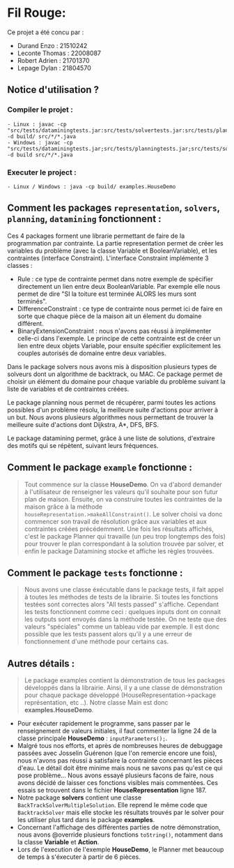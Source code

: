 # Fil Rouge:

Ce projet a été concu par : 
- Durand Enzo : 21510242
- Leconte Thomas : 22008087
- Robert Adrien : 21701370
- Lepage Dylan : 21804570

## Notice d'utilisation ?

### Compiler le projet :
    - Linux : javac -cp "src/tests/dataminingtests.jar:src/tests/solvertests.jar:src/tests/planningtests.jar:src/tests/representationtests.jar" -d build/ src/*/*.java
    - Windows : javac -cp "src/tests/dataminingtests.jar;src/tests/planningtests.jar;src/tests/solvertests.jar;src/tests/representationtests.jar" -d build src/*/*.java

### Executer le project :
    - Linux / Windows : java -cp build/ examples.HouseDemo

## Comment les packages `representation`, `solvers`, `planning`, `datamining` fonctionnent :
Ces 4 packages forment une librarie permettant de faire de la programmation par contrainte. La partie representation permet de créer les variables du problème (avec la classe Variable et BooleanVariable), et les contraintes (interface Constraint). L'interface Constraint implémente 3 classes :
- Rule : ce type de contrainte permet dans notre exemple de spécifier directement un lien entre deux BooleanVariable. Par exemple elle nous permet de dire "SI la toiture est terminée ALORS les murs sont terminés".
- DifferenceConstraint : ce type de contrainte nous permet ici de faire en sorte que chaque pièce de la maison ait un élement du domaine différent.
- BinaryExtensionConstraint : nous n'avons pas réussi à implémenter celle-ci dans l'exemple. Le principe de cette contrainte est de créer un lien entre deux objets Variable,
pour ensuite spécifier explicitement les couples autorisés de domaine entre deux variables.

Dans le package solvers nous avons mis à disposition plusieurs types de solveurs dont un algorithme de backtrack, ou MAC. Ce package permet de choisir un élément du domaine pour chaque variable du problème suivant la liste de variables et de contraintes créées.

Le package planning nous permet de récupérer, parmi toutes les actions possibles d'un problème résolu, la meilleure suite d'actions pour arriver à un but. Nous avons plusieurs algorithmes nous permettant de trouver la meilleure suite d'actions dont Dijkstra, A*, DFS, BFS.

Le package datamining permet, grâce à une liste de solutions, d'extraire des motifs qui se répètent, suivant leurs fréquences.

## Comment le package `example` fonctionne :
>Tout commence sur la classe **HouseDemo**. On va d'abord demander à l'utilisateur de renseigner les valeurs qu'il souhaite pour son
futur plan de maison. Ensuite, on va construire toutes les contraintes de la maison grâce à la méthode `houseRepresentation.>makeAllConstraint()`. Le solver choisi va donc commencer son travail de résolution grâce aux variables et aux contraintes créées précédemment. Une fois les résultats affichés, c'est le package Planner qui travaille (un peu trop longtemps des fois) pour trouver le plan correspondant à la solution trouvée par solver, et enfin le package Datamining stocke et affiche les règles trouvées.

## Comment le package `tests` fonctionne :
>Nous avons une classe éxécutable dans le package tests, il fait appel à toutes les méthodes de tests de la librairie. Si toutes les fonctions testées sont correctes alors "All tests passed" s'affiche. Cependant les tests fonctionnent comme ceci : quelques inputs dont on connait les outputs sont envoyés dans la méthode testée. On ne teste que des valeurs "spéciales" comme un tableau vide par exemple. Il est donc possible que les tests passent alors qu'il y a une erreur de fonctionnement d'une méthode pour certains cas.

## Autres détails :
>Le package examples contient la démonstration de tous les packages développés dans la librairie. Ainsi, il y a une classe de démonstration pour chaque package développé (HouseRepresentation->package représentation, etc ..). Notre classe Main est donc
**examples.HouseDemo**.

- Pour exécuter rapidement le programme, sans passer par le renseignement de valeurs initiales, il faut commenter la ligne 24 de la
classe principale **HouseDemo** : `inputParameters();`.
- Malgré tous nos efforts, et après de nombreuses heures de debuggage passées avec Josselin Guérenon (que l'on remercie encore une fois),
nous n'avons pas réussi à satisfaire la contrainte concernant les pièces d'eau. Le détail doit être minime mais nous ne savons pas qu'est
ce qui pose problème... Nous avons essayé plusieurs facons de faire, nous avons décidé de laisser ces fonctions visibles mais commentées.
Ces essais se trouvent dans le fichier **HouseRepresentation** ligne 187.
- Notre package **solvers** contient une classe `BackTrackSolverMultipleSolution`. Elle reprend le même code que `BacktrackSolver` mais
elle stocke les résultats trouvés par le solver pour les utiliser plus tard dans le package **examples**.
- Concernant l'affichage des différentes parties de notre démonstration, nous avons @override plusieurs fonctions `toString()`, notamment dans la classe **Variable** et **Action**.
- Lors de l'execution de l'exemple **HouseDemo**, le Planner met beaucoup de temps à s'éxecuter à partir de 6 pièces.
